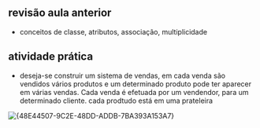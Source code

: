 ## revisão aula anterior
* conceitos de classe, atributos, associação, multiplicidade
## atividade prática
* deseja-se construir um sistema de vendas, em cada venda são vendidos vários produtos e um determinado produto pode ter aparecer em várias vendas. Cada venda é efetuada por um vendendor, para um determinado cliente. cada prodtudo está em uma prateleira

![{48E44507-9C2E-48DD-ADDB-7BA393A153A7}](https://github.com/user-attachments/assets/c4ac3858-b0a3-42ee-9915-fb8f1237f1e0)
